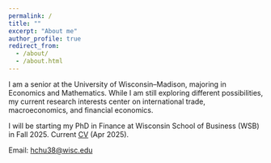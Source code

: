 ```yaml
---
permalink: /
title: ""
excerpt: "About me"
author_profile: true
redirect_from: 
  - /about/
  - /about.html
---
```


I am a senior at the University of Wisconsin–Madison, majoring in Economics and Mathematics. While I am still exploring different possibilities, my current research interests center on international trade, macroeconomics, and financial economics. 

I will be starting my PhD in Finance at Wisconsin School of Business (WSB) in Fall 2025. Current <a href="/files/EricHsienchenChu_CV_PhD.pdf" target="_blank">CV</a> (Apr 2025).

Email: <a href="mailto:hchu38@wisc.edu">hchu38@wisc.edu</a>

<meta name="google-site-verification" content="JZJipXOKsAkyeXkI7YadTZj2YEOMBdSFy5SWF1x0418" />
